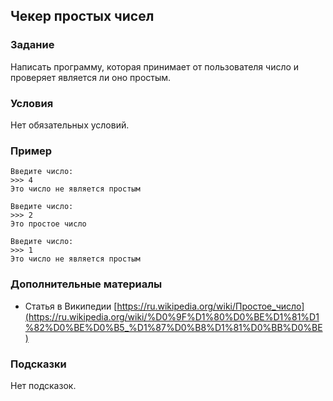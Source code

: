 ## Чекер простых чисел 

### Задание

Написать программу, которая принимает от пользователя число и проверяет является ли оно простым.

### Условия

Нет обязательных условий.

### Пример
```
Введите число:
>>> 4
Это число не является простым
```
```
Введите число:
>>> 2
Это простое число
```
```
Введите число:
>>> 1
Это число не является простым
```

### Дополнительные материалы

* Статья в Википедии [https://ru.wikipedia.org/wiki/Простое_число](https://ru.wikipedia.org/wiki/%D0%9F%D1%80%D0%BE%D1%81%D1%82%D0%BE%D0%B5_%D1%87%D0%B8%D1%81%D0%BB%D0%BE)

### Подсказки

Нет подсказок.
